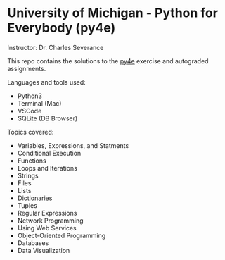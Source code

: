 # University of Michigan - Python for Everybody (py4e)
Instructor: Dr. Charles Severance

This repo contains the solutions to the [py4e](https://www.py4e.com) exercise and autograded assignments.

Languages and tools used:
* Python3
* Terminal (Mac)
* VSCode
* SQLite (DB Browser)

Topics covered:
* Variables, Expressions, and Statments
* Conditional Execution 
* Functions
* Loops and Iterations
* Strings
* Files
* Lists
* Dictionaries
* Tuples
* Regular Expressions
* Network Programming
* Using Web Services
* Object-Oriented Programming
* Databases
* Data Visualization
